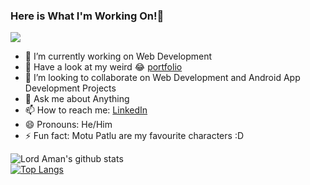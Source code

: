 ### Here is What I'm Working On!👋
    
![](https://komarev.com/ghpvc/?username=Lord-Aman&color=47ccb3) 

- 🔭 I’m currently working on Web Development 
- 🌱 Have a look at my weird 😂 [portfolio](https://lord-aman.github.io/Portfolio-matte/)
- 👯 I’m looking to collaborate on Web Development and Android App Development Projects
- 💬 Ask me about Anything
- 📫 How to reach me: [LinkedIn](https://www.linkedin.com/in/aman-kumar-8997131a7/)
- 😄 Pronouns: He/Him
- ⚡ Fun fact: Motu Patlu are my favourite characters :D

![Lord Aman's github stats](https://github-readme-stats.vercel.app/api?username=Lord-Aman&show_icons=true&theme=onedark)                                                      
[![Top Langs](https://github-readme-stats.vercel.app/api/top-langs/?username=Lord-Aman&layout=compact)](https://github.com/Lord-Aman/github-readme-stats) 



